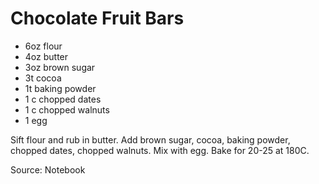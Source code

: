 # Chocolate Fruit Bars

* 6oz flour
* 4oz butter
* 3oz brown sugar
* 3t cocoa
* 1t baking powder
* 1 c chopped dates
* 1 c chopped walnuts
* 1 egg

Sift flour and rub in butter.  Add  brown sugar, cocoa, baking powder, chopped dates, chopped walnuts.  Mix with egg.  Bake for 20-25 at 180C.

Source: Notebook

